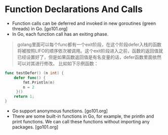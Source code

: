 # Function Declarations And Calls

- Function calls can be deferred and invoked in new goroutines (green threads) in Go.  [go101.org]
- In Go, each function call has an exiting phase.

> golang里面可以每个func都有一个exit阶段，在这个阶段defer入栈的函数将被按照LIFO的顺序依次被调用。这个exit阶段进入之前，函数的返回值就已经设置好了，但是如果函数返回值是有名变量的话，defer函数里面依然可以对其进行修改。 比如如下示例函数：  

```go
func testDefer() (n int) { 	
    defer func() { 		
        fmt.Println(n) 		
        n = 2 	
     }()
    return 1; 
}
```

- Go support anonymous functions.  [go101.org]
- There are some built-in functions in Go, for example, the println and print functions. We can call these functions without importing any packages.  [go101.org]